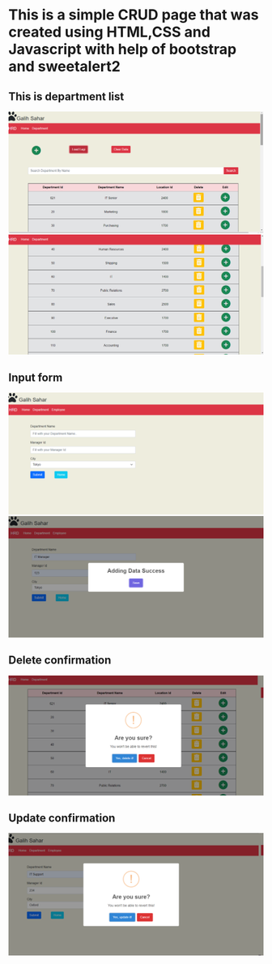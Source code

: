 # This is a simple CRUD page that was created using HTML,CSS and Javascript with help of bootstrap and sweetalert2
## This is department list
![](img/1.png)
![](img/2.png)
## Input form
![](img/3.png)
![](img/4.png)
## Delete confirmation
![](img/5.png)
## Update confirmation
![](img/6.png)